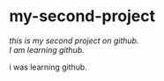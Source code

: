 # my-second-project
<i>this is my second project on github.<br>
I am learning github.</i>
<p>i was learning github.</p>
